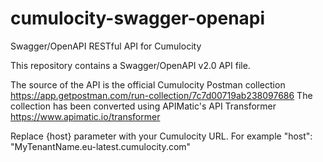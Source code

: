 # cumulocity-swagger-openapi
Swagger/OpenAPI RESTful API for Cumulocity

This repository contains a Swagger/OpenAPI v2.0 API file.

The source of the API is the official Cumulocity Postman collection https://app.getpostman.com/run-collection/7c7d00719ab238097686
The collection has been converted using APIMatic's API Transformer https://www.apimatic.io/transformer

Replace {host} parameter with your Cumulocity URL. 
For example "host": "MyTenantName.eu-latest.cumulocity.com"
